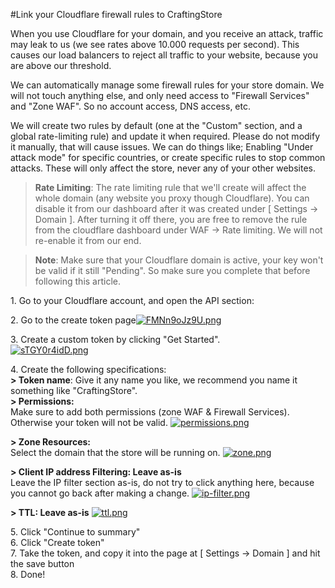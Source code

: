 #Link your Cloudflare firewall rules to CraftingStore

When you use Cloudflare for your domain, and you receive an attack, traffic may leak to us (we see rates above 10.000 requests per second). This causes our load balancers to reject all traffic to your website, because you are above our threshold.

We can automatically manage some firewall rules for your store domain. We will not touch anything else, and only need access to "Firewall Services" and "Zone WAF". So no account access, DNS access, etc.

We will create two rules by default (one at the "Custom" section, and a global rate-limiting rule) and update it when required. Please do not modify it manually, that will cause issues. We can do things like; Enabling "Under attack mode" for specific countries, or create specific rules to stop common attacks. These will only affect the store, never any of your other websites.

> **Rate Limiting**: The rate limiting rule that we'll create will affect the whole domain (any website you proxy though Cloudflare). You can disable it from our dashboard after it was created under [ Settings -> Domain ]. After turning it off there, you are free to remove the rule from the cloudflare dashboard under WAF -> Rate limiting. We will not re-enable it from our end.

> **Note**: Make sure that your Cloudflare domain is active, your key won't be valid if it still "Pending". So make sure you complete that before following this article.

1\. Go to your Cloudflare account, and open the API section: 

2\. Go to the create token page[![FMNn9oJz9U.png](/img/general/link-your-cloudflare-firewall-rules-to-craftingstore/4p26hr6sks.png)](/img/general/link-your-cloudflare-firewall-rules-to-craftingstore/ev23pqlkpy.png)

3\. Create a custom token by clicking "Get Started".  
[![sTGY0r4idD.png](/img/general/link-your-cloudflare-firewall-rules-to-craftingstore/swhtf7rtvd.png)](/img/general/link-your-cloudflare-firewall-rules-to-craftingstore/jkce6ewcit.png)

4\. Create the following specifications:  
**&gt; Token name**: Give it any name you like, we recommend you name it something like "CraftingStore".  
**&gt; Permissions:**   
Make sure to add both permissions (zone WAF & Firewall Services). Otherwise your token will not be valid.
[![permissions.png](/img/general/link-your-cloudflare-firewall-rules-to-craftingstore/swhtf7rtvd.png)](/img/general/link-your-cloudflare-firewall-rules-to-craftingstore/permissions.png)

**&gt; Zone Resources:**  
Select the domain that the store will be running on.
[![zone.png](/img/general/link-your-cloudflare-firewall-rules-to-craftingstore/swhtf7rtvd.png)](/img/general/link-your-cloudflare-firewall-rules-to-craftingstore/zone.png)

**&gt; Client IP address Filtering: Leave as-is**  
Leave the IP filter section as-is, do not try to click anything here, because you cannot go back after making a change.
[![ip-filter.png](/img/general/link-your-cloudflare-firewall-rules-to-craftingstore/swhtf7rtvd.png)](/img/general/link-your-cloudflare-firewall-rules-to-craftingstore/ip-filter.png)

**&gt; TTL: Leave as-is**
[![ttl.png](/img/general/link-your-cloudflare-firewall-rules-to-craftingstore/swhtf7rtvd.png)](/img/general/link-your-cloudflare-firewall-rules-to-craftingstore/ttl.png)

5\. Click "Continue to summary"  
6\. Click "Create token"  
7\. Take the token, and copy it into the page at \[ Settings -&gt; Domain \] and hit the save button  
8\. Done!
